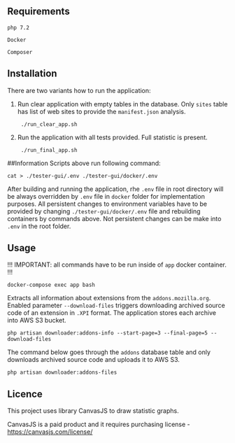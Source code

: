 ## Requirements
`php 7.2`

`Docker`

`Composer`

## Installation
There are two variants how to run the application: 
1. Run clear application with empty tables in the database. Only `sites` table has list of 
web sites to provide the `manifest.json` analysis. 
                
        ./run_clear_app.sh

2. Run the application with all tests provided. Full statistic is present.

        ./run_final_app.sh

##Information
Scripts above run following command: 

`cat > ./tester-gui/.env ./tester-gui/docker/.env`

After building and running the application, rhe `.env` file in root directory will be always 
overridden by `.env` file in `docker` folder for implementation purposes. 
All persistent changes to environment variables have to be provided by changing
`./tester-gui/docker/.env` file and rebuilding containers by commands above. 
Not persistent changes can be make into `.env` in the root folder. 

## Usage

!!! IMPORTANT: all commands have to be run inside of `app` docker container. !!!

    docker-compose exec app bash

Extracts all information about extensions from the `addons.mozilla.org`. Enabled parameter `--download-files` triggers
downloading archived source code of an extension in `.XPI` format. The application stores each archive into AWS S3 bucket.

    php artisan downloader:addons-info --start-page=3 --final-page=5 --download-files
    
The command below goes through the `addons` database table and only downloads archived source code and uploads it to AWS S3. 
    
    php artisan downloader:addons-files

## Licence
This project uses library CanvasJS to draw statistic graphs.

CanvasJS is a paid product and it requires purchasing license - https://canvasjs.com/license/
